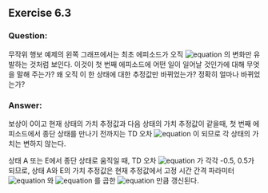 ## Exercise 6.3

### Question:

무작위 행보 예제의 왼쪽 그래프에서는 최초 에피소드가 오직 ![equation](https://latex.codecogs.com/svg.latex?\inline&space;V(A)) 의 변화만 유발하는 것처럼 보인다. 이것이 첫 번째 에피소드에 어떤 일이 일어날 것인가에 대해 무엇을 말해 주는가? 왜 오직 이 한 상태에 대한 추정값만 바뀌었는가? 정확히 얼마나 바뀌었는가?

### Answer:

보상이 0이고 현재 상태의 가치 추정값과 다음 상태의 가치 추정값이 같을때, 첫 번째 에피소드에서 종단 상태를 만나기 전까지는 TD 오차 ![equation](https://latex.codecogs.com/svg.latex?\inline&space;\delta=0) 이 되므로 각 상태의 가치는 변하지 않는다.

상태 A 또는 E에서 종단 상태로 움직일 때, TD 오차 ![equation](https://latex.codecogs.com/svg.latex?\inline&space;\delta) 가 각각 -0.5, 0.5가 되므로, 상태 A와 E의 가치 추정값은 현재 추정값에서 고정 시간 간격 파라미터 ![equation](https://latex.codecogs.com/svg.latex?\inline&space;\alpha) 와 ![equation](https://latex.codecogs.com/svg.latex?\inline&space;\delta) 를 곱한 ![equation](https://latex.codecogs.com/svg.latex?\inline&space;\pm&space;(0.1&space;\times&space;0.5)) 만큼 갱신된다.